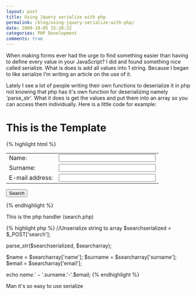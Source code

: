 ```yaml
---
layout: post
title: Using Jquery serialize with php
permalink: /blog/using-jquery-serialize-with-php/
date: 2009-10-05 15:20:22
categories: PHP Development
comments: true
---
```


When making forms ever had the urge to find something easier than having to define every value in your JavaScript? I did and found something nice called serialize. What is does is add all values into 1 string. Because I began to like serialize I'm writing an article on the use of it.

Lately I see a lot of people writing their own functions to deserialize it in php not knowing that php has it's own function for deserializing namely 'parse_str'. What it does is get the values and put them into an array so you can access them individually. Here is a little code for example:

# This is the Template
{% highlight html %}
<script type="text/javascript">
	function refresh(data) {
		$('#result').html(data);
	}
	$(document).ready(function(){
		$("#search").click(function(){
			var search = $("#searchform").serialize();
			var url = 'search.php';
			$.post(url, search, refresh, "html");
		});
	});
</script>
<form id="searchform">
	<table>
		<tbody>
		<tr>
			<td>Name:</td>
			<td><input type="text" name="name" size="30" /></td>
		</tr>
		<tr>
			<td>Surname:</td>
			<td><input type="text" name="surname" size="30" /></td>
		</tr>
		<tr>
			<td>E-mail address:</td>
			<td><input type="text" name="email" size="30" /></td>
		</tr>
		</tbody>
	</table>
	<input id="search" type="button" value="Search" />
</form>
{% endhighlight %}

This is the php handler (search.php)

{% highlight php %}
//Unserialize string to array
$searchserialized = $_POST['search'];

parse_str($searchserialized, $searcharray);

$name = $searcharray['name'];
$surname = $searcharray['surname'];
$email = $searcharray['email'];

echo $name.'-'.$surname.'-'.$email;
{% endhighlight %}

Man it's so easy to use serialize

